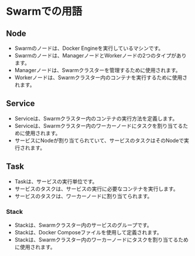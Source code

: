 # Swarmでの用語

## Node
- Swarmのノードは、Docker Engineを実行しているマシンです。
- Swarmのノードは、ManagerノードとWorkerノードの2つのタイプがあります。
- Managerノードは、Swarmクラスターを管理するために使用されます。
- Workerノードは、Swarmクラスター内のコンテナを実行するために使用されます。

## Service
- Serviceは、Swarmクラスター内のコンテナの実行方法を定義します。
- Serviceは、Swarmクラスター内のワーカーノードにタスクを割り当てるために使用されます。
- サービスにNodeが割り当てられていて、サービスのタスクはそのNodeで実行されます。

## Task
- Taskは、サービスの実行単位です。
- サービスのタスクは、サービスの実行に必要なコンテナを実行します。
- サービスのタスクは、ワーカーノードに割り当てられます。

### Stack
- Stackは、Swarmクラスター内のサービスのグループです。
- Stackは、Docker Composeファイルを使用して定義されます。
- Stackは、Swarmクラスター内のワーカーノードにタスクを割り当てるために使用されます。
